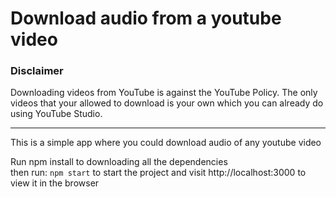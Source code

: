 # Download audio from a youtube video

### Disclaimer
Downloading videos from YouTube is against the YouTube Policy. The only videos that your allowed to download is your own which you can already do using YouTube Studio.

---
This is a simple app where you could download audio of any youtube video

Run npm install to downloading all the dependencies \
then run: `npm start` to start the project and visit http://localhost:3000 to view it in the browser
